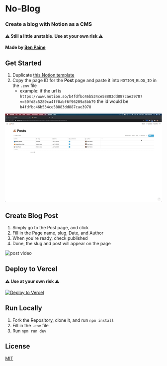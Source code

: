 # No-Blog
### Create a blog with Notion as a CMS  
  
#### ⚠️ Still a little unstable. Use at your own risk ⚠️
#### Made by [Ben Paine](https://twitter.com/bnpneio)
  
## Get Started

1. Duplicate [this Notion template](https://www.notion.so/b4fdfbc46b534ce58883dd887cae3978?v=50fd8c5289ca4ff0abf6f96209a5bb79)
2. Copy the page ID for the **Post** page and paste it into `NOTION_BLOG_ID` in the `.env` file  
    - example: if the url is `https://www.notion.so/b4fdfbc46b534ce58883dd887cae3978?v=50fd8c5289ca4ff0abf6f96209a5bb79` the id would be `b4fdfbc46b534ce58883dd887cae3978`
   
![video](./public/videos/id.gif)
 
## Create Blog Post

1. Simply go to the Post page, and click 
2. Fill in the Page name, slug, Date, and Author
3. When you're ready, check published
4. Done, the slug and post will appear on the page

![post video](./public/videos/blog2.gif)

## Deploy to Vercel

#### ⚠️ Use at your own risk ⚠️
[![Deploy to Vercel](https://vercel.com/button)](https://vercel.com/import/project?template=https://github.com/bnpne/noblog)

## Run Locally

1. Fork the Repository, clone it, and run `npm install`
2. Fill in the `.env` file
3. Run `npm run dev`

## License
[MIT](./LICENSE)
